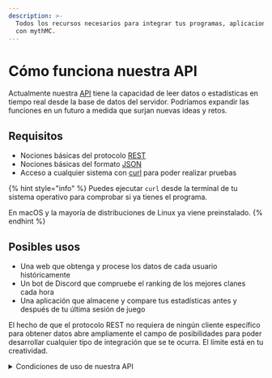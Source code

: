 ```yaml
---
description: >-
  Todos los recursos necesarios para integrar tus programas, aplicaciones o webs
  con mythMC.
---
```


# Cómo funciona nuestra API

Actualmente nuestra [API](https://es.wikipedia.org/wiki/API) tiene la capacidad de leer datos o estadísticas en tiempo real desde la base de datos del servidor. Podríamos expandir las funciones en un futuro a medida que surjan nuevas ideas y retos.

## Requisitos

* Nociones básicas del protocolo [REST](https://www.redhat.com/es/topics/api/what-is-a-rest-api)
* Nociones básicas del formato [JSON](https://es.wikipedia.org/wiki/JSON)
* Acceso a cualquier sistema con [curl](https://curl.se/download.html) para poder realizar pruebas

{% hint style="info" %}
Puedes ejecutar `curl` desde la terminal de tu sistema operativo para comprobar si ya tienes el programa.

En macOS y la mayoría de distribuciones de Linux ya viene preinstalado.
{% endhint %}

## Posibles usos

* Una web que obtenga y procese los datos de cada usuario históricamente
* Un bot de Discord que compruebe el ranking de los mejores clanes cada hora
* Una aplicación que almacene y compare tus estadísticas antes y después de tu última sesión de juego

El hecho de que el protocolo REST no requiera de ningún cliente específico para obtener datos abre ampliamente el campo de posibilidades para poder desarrollar cualquier tipo de integración que se te ocurra. El límite está en tu creatividad.

<details>

<summary>Condiciones de uso de nuestra API</summary>

Permitimos el uso de nuestra API siempre y cuando se cumpla con nuestras condiciones:

* Tu integración se verá limitada si intenta realizar más de **2 peticiones/minuto**. Los usuarios con una [suscripción](https://wiki.mythmc.ovh/guia/suscripciones) activa tienen un límite de **20 peticiones/minuto**.
* Nos reservamos el derecho a almacenar temporalmente tu dirección IP con el fin de detectar posibles abusos de nuestra API. Tu IP no se compartirá en ningún momento con nadie externo al equipo de desarrolladores.
* Nos reservamos el derecho a revocar tu acceso en cualquier momento si consideramos que tu integración tiene un propósito dañino.

</details>
